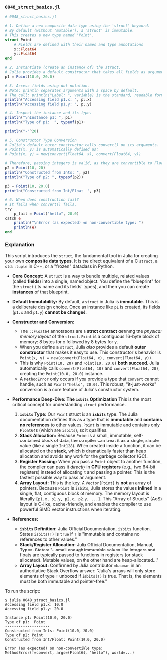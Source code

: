 ### `0048_struct_basics.jl`

```julia
# 0048_struct_basics.jl

# 1. Define a new composite data type using the 'struct' keyword.
# By default (without 'mutable'), a 'struct' is immutable.
# This creates a new type named 'Point'.
struct Point
    # Fields are defined with their names and type annotations
    x::Float64
    y::Float64
end

# 2. Instantiate (create an instance of) the struct.
# Julia provides a default constructor that takes all fields as arguments.
p1 = Point(10.0, 20.0)

# 3. Access fields using dot notation.
# Note: println separates arguments with a space by default.
# The call: println("Label: ", variable) is the standard, readable form.
println("Accessing field p1.x: ", p1.x)
println("Accessing field p1.y: ", p1.y)

# 4. Inspect the instance and its type.
println("\nInstance p1: ", p1)
println("Type of p1:  ", typeof(p1))

println("-"^20)

# 5. Constructor Type Conversion
# Julia's default outer constructor calls convert() on its arguments.
# Point(x, y) is automatically defined as:
# Point(x, y) = new(convert(Float64, x), convert(Float64, y))

# Therefore, passing integers is valid, as they are convertible to Float64.
p2 = Point(10, 20)
println("Constructed from Ints: ", p2)
println("Type of p2: ", typeof(p2))

p3 = Point(10, 20.0)
println("Constructed from Int/Float: ", p3)

# 6. When does construction fail?
# It fails when convert() fails.
try
    p_fail = Point("hello", 20.0)
catch e
    println("\nError (as expected) on non-convertible type: ")
    println(e)
end
```

### Explanation

This script introduces the `struct`, the fundamental tool in Julia for creating your own **composite data types**. It is the direct equivalent of a C `struct`, a `std::tuple` in C++, or a "frozen" dataclass in Python.

  * **Core Concept:** A `struct` is a way to bundle multiple, related values (called **fields**) into a single, named object. You define the "blueprint" for the `struct` (its name and its fields' types), and then you can create **instances** of that blueprint.

  * **Default Immutability:** By default, a `struct` in Julia is **immutable**. This is a deliberate design choice. Once an instance like `p1` is created, its fields (`p1.x` and `p1.y`) **cannot be changed**.

  * **Constructor and Conversion:**

      * The `::Float64` annotations are a **strict contract** defining the *physical memory layout* of the `struct`. `Point` is a contiguous 16-byte block of memory: 8 bytes for `x` followed by 8 bytes for `y`.
      * When you define a `struct`, Julia *also* provides a default **outer constructor** that makes it easy to use. This constructor's behavior is `Point(x, y) = new(convert(Float64, x), convert(Float64, y))`.
      * This is why `Point(10, 20)` and `Point(10, 20.0)` **both succeed**. Julia automatically calls `convert(Float64, 10)` and `convert(Float64, 20)`, creating the `Point(10.0, 20.0)` instance.
      * A `MethodError` only occurs if you provide a type that `convert` cannot handle, such as `Point("hello", 20.0)`. This robust, "it-just-works" conversion is a core feature of Julia's constructor system.

  * **Performance Deep-Dive: The `isbits` Optimization**
    This is the most critical concept for understanding `struct` performance.

    1.  **`isbits` Type:** Our `Point` struct is an **`isbits`** type. The Julia documentation defines this as a type that is **immutable** and **contains no references** to other values. `Point` is immutable and contains only `Float64`s (which are `isbits`), so it qualifies.
    2.  **Stack Allocation:** Because `Point` is a small, immutable, self-contained block of data, the compiler can treat it as a single, simple value (like a single `Int128`). When created inside a function, it can be allocated on the **stack**, which is dramatically faster than heap allocation and avoids any work for the garbage collector (GC).
    3.  **Register Passing:** When you pass a `Point` object to another function, the compiler can pass it *directly* in **CPU registers** (e.g., two 64-bit registers) instead of allocating it and passing a pointer. This is the fastest possible way to pass an argument.
    4.  **Array Layout:** This is the key. A `Vector{Point}` is **not** an array of pointers. Because `Point` is `isbits`, Julia stores the values **inlined** in a single, flat, contiguous block of memory. The memory layout is literally `[p1.x, p1.y, p2.x, p2.y, ...]`. This "Array of Structs" (AoS) layout is C-like, cache-friendly, and enables the compiler to use powerful SIMD vector instructions when iterating.

  * **References:**

      * **`isbits` Definition:** Julia Official Documentation, `isbits` function. States `isbits(T)` is `true` if `T` is "immutable and contains no references to other values."
      * **Stack/Register Allocation:** Julia Official Documentation, Manual, Types. States: "...small enough immutable values like integers and floats are typically passed to functions in registers (or stack allocated). Mutable values, on the other hand are heap-allocated..."
      * **Array Layout:** Confirmed by Julia contributor `mbauman` in an authoritative Stack Overflow answer: "Julia's arrays will only store elements of type `T` unboxed if `isbits(T)` is true. That is, the elements must be both immutable and pointer-free."

To run the script:

```shell
$ julia 0048_struct_basics.jl
Accessing field p1.x: 10.0
Accessing field p1.y: 20.0

Instance p1: Point(10.0, 20.0)
Type of p1:  Point
--------------------
Constructed from Ints: Point(10.0, 20.0)
Type of p2: Point
Constructed from Int/Float: Point(10.0, 20.0)

Error (as expected) on non-convertible type: 
MethodError(f=convert, args=(Float64, "hello"), world=...)
```